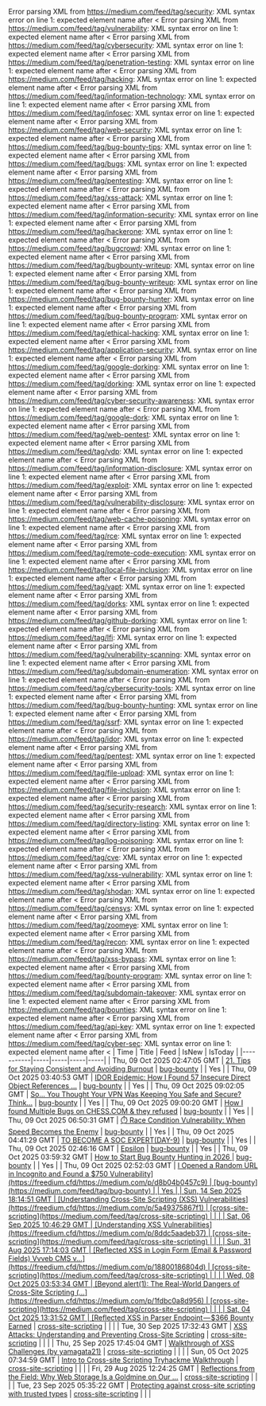 Error parsing XML from https://medium.com/feed/tag/security: XML syntax error on line 1: expected element name after <
Error parsing XML from https://medium.com/feed/tag/vulnerability: XML syntax error on line 1: expected element name after <
Error parsing XML from https://medium.com/feed/tag/cybersecurity: XML syntax error on line 1: expected element name after <
Error parsing XML from https://medium.com/feed/tag/penetration-testing: XML syntax error on line 1: expected element name after <
Error parsing XML from https://medium.com/feed/tag/hacking: XML syntax error on line 1: expected element name after <
Error parsing XML from https://medium.com/feed/tag/information-technology: XML syntax error on line 1: expected element name after <
Error parsing XML from https://medium.com/feed/tag/infosec: XML syntax error on line 1: expected element name after <
Error parsing XML from https://medium.com/feed/tag/web-security: XML syntax error on line 1: expected element name after <
Error parsing XML from https://medium.com/feed/tag/bug-bounty-tips: XML syntax error on line 1: expected element name after <
Error parsing XML from https://medium.com/feed/tag/bugs: XML syntax error on line 1: expected element name after <
Error parsing XML from https://medium.com/feed/tag/pentesting: XML syntax error on line 1: expected element name after <
Error parsing XML from https://medium.com/feed/tag/xss-attack: XML syntax error on line 1: expected element name after <
Error parsing XML from https://medium.com/feed/tag/information-security: XML syntax error on line 1: expected element name after <
Error parsing XML from https://medium.com/feed/tag/hackerone: XML syntax error on line 1: expected element name after <
Error parsing XML from https://medium.com/feed/tag/bugcrowd: XML syntax error on line 1: expected element name after <
Error parsing XML from https://medium.com/feed/tag/bugbounty-writeup: XML syntax error on line 1: expected element name after <
Error parsing XML from https://medium.com/feed/tag/bug-bounty-writeup: XML syntax error on line 1: expected element name after <
Error parsing XML from https://medium.com/feed/tag/bug-bounty-hunter: XML syntax error on line 1: expected element name after <
Error parsing XML from https://medium.com/feed/tag/bug-bounty-program: XML syntax error on line 1: expected element name after <
Error parsing XML from https://medium.com/feed/tag/ethical-hacking: XML syntax error on line 1: expected element name after <
Error parsing XML from https://medium.com/feed/tag/application-security: XML syntax error on line 1: expected element name after <
Error parsing XML from https://medium.com/feed/tag/google-dorking: XML syntax error on line 1: expected element name after <
Error parsing XML from https://medium.com/feed/tag/dorking: XML syntax error on line 1: expected element name after <
Error parsing XML from https://medium.com/feed/tag/cyber-security-awareness: XML syntax error on line 1: expected element name after <
Error parsing XML from https://medium.com/feed/tag/google-dork: XML syntax error on line 1: expected element name after <
Error parsing XML from https://medium.com/feed/tag/web-pentest: XML syntax error on line 1: expected element name after <
Error parsing XML from https://medium.com/feed/tag/vdp: XML syntax error on line 1: expected element name after <
Error parsing XML from https://medium.com/feed/tag/information-disclosure: XML syntax error on line 1: expected element name after <
Error parsing XML from https://medium.com/feed/tag/exploit: XML syntax error on line 1: expected element name after <
Error parsing XML from https://medium.com/feed/tag/vulnerability-disclosure: XML syntax error on line 1: expected element name after <
Error parsing XML from https://medium.com/feed/tag/web-cache-poisoning: XML syntax error on line 1: expected element name after <
Error parsing XML from https://medium.com/feed/tag/rce: XML syntax error on line 1: expected element name after <
Error parsing XML from https://medium.com/feed/tag/remote-code-execution: XML syntax error on line 1: expected element name after <
Error parsing XML from https://medium.com/feed/tag/local-file-inclusion: XML syntax error on line 1: expected element name after <
Error parsing XML from https://medium.com/feed/tag/vapt: XML syntax error on line 1: expected element name after <
Error parsing XML from https://medium.com/feed/tag/dorks: XML syntax error on line 1: expected element name after <
Error parsing XML from https://medium.com/feed/tag/github-dorking: XML syntax error on line 1: expected element name after <
Error parsing XML from https://medium.com/feed/tag/lfi: XML syntax error on line 1: expected element name after <
Error parsing XML from https://medium.com/feed/tag/vulnerability-scanning: XML syntax error on line 1: expected element name after <
Error parsing XML from https://medium.com/feed/tag/subdomain-enumeration: XML syntax error on line 1: expected element name after <
Error parsing XML from https://medium.com/feed/tag/cybersecurity-tools: XML syntax error on line 1: expected element name after <
Error parsing XML from https://medium.com/feed/tag/bug-bounty-hunting: XML syntax error on line 1: expected element name after <
Error parsing XML from https://medium.com/feed/tag/ssrf: XML syntax error on line 1: expected element name after <
Error parsing XML from https://medium.com/feed/tag/idor: XML syntax error on line 1: expected element name after <
Error parsing XML from https://medium.com/feed/tag/pentest: XML syntax error on line 1: expected element name after <
Error parsing XML from https://medium.com/feed/tag/file-upload: XML syntax error on line 1: expected element name after <
Error parsing XML from https://medium.com/feed/tag/file-inclusion: XML syntax error on line 1: expected element name after <
Error parsing XML from https://medium.com/feed/tag/security-research: XML syntax error on line 1: expected element name after <
Error parsing XML from https://medium.com/feed/tag/directory-listing: XML syntax error on line 1: expected element name after <
Error parsing XML from https://medium.com/feed/tag/log-poisoning: XML syntax error on line 1: expected element name after <
Error parsing XML from https://medium.com/feed/tag/cve: XML syntax error on line 1: expected element name after <
Error parsing XML from https://medium.com/feed/tag/xss-vulnerability: XML syntax error on line 1: expected element name after <
Error parsing XML from https://medium.com/feed/tag/shodan: XML syntax error on line 1: expected element name after <
Error parsing XML from https://medium.com/feed/tag/censys: XML syntax error on line 1: expected element name after <
Error parsing XML from https://medium.com/feed/tag/zoomeye: XML syntax error on line 1: expected element name after <
Error parsing XML from https://medium.com/feed/tag/recon: XML syntax error on line 1: expected element name after <
Error parsing XML from https://medium.com/feed/tag/xss-bypass: XML syntax error on line 1: expected element name after <
Error parsing XML from https://medium.com/feed/tag/bounty-program: XML syntax error on line 1: expected element name after <
Error parsing XML from https://medium.com/feed/tag/subdomain-takeover: XML syntax error on line 1: expected element name after <
Error parsing XML from https://medium.com/feed/tag/bounties: XML syntax error on line 1: expected element name after <
Error parsing XML from https://medium.com/feed/tag/api-key: XML syntax error on line 1: expected element name after <
Error parsing XML from https://medium.com/feed/tag/cyber-sec: XML syntax error on line 1: expected element name after <
| Time | Title | Feed | IsNew | IsToday |
|-----------|-----|-----|-----|-----|
| Thu, 09 Oct 2025 02:47:05 GMT | [21. Tips for Staying Consistent and Avoiding Burnout](https://freedium.cfd/https://medium.com/p/a6ebeef29c4f) | [bug-bounty](https://medium.com/feed/tag/bug-bounty) |  | Yes |
| Thu, 09 Oct 2025 03:40:53 GMT | [ IDOR Epidemic: How I Found 57 Insecure Direct Object References ...](https://freedium.cfd/https://medium.com/p/0bfab17d156a) | [bug-bounty](https://medium.com/feed/tag/bug-bounty) |  | Yes |
| Thu, 09 Oct 2025 09:02:05 GMT | [So… You Thought Your VPN Was Keeping You Safe and Secure? Think...](https://freedium.cfd/https://medium.com/p/375e88188221) | [bug-bounty](https://medium.com/feed/tag/bug-bounty) |  | Yes |
| Thu, 09 Oct 2025 09:00:20 GMT | [How I found Multiple Bugs on CHESS.COM & they refused](https://freedium.cfd/https://medium.com/p/1fa6e308ed1f) | [bug-bounty](https://medium.com/feed/tag/bug-bounty) |  | Yes |
| Thu, 09 Oct 2025 06:50:31 GMT | [⏱️ Race Condition Vulnerability: When Speed Becomes the Enemy](https://freedium.cfd/https://medium.com/p/69315f95b13c) | [bug-bounty](https://medium.com/feed/tag/bug-bounty) |  | Yes |
| Thu, 09 Oct 2025 04:41:29 GMT | [TO BECOME A SOC EXPERT(DAY-9)](https://freedium.cfd/https://medium.com/p/a601e9e69681) | [bug-bounty](https://medium.com/feed/tag/bug-bounty) |  | Yes |
| Thu, 09 Oct 2025 02:46:16 GMT | [Epsilon](https://freedium.cfd/https://medium.com/p/fd4d616fe9cd) | [bug-bounty](https://medium.com/feed/tag/bug-bounty) |  | Yes |
| Thu, 09 Oct 2025 03:59:32 GMT | [How to Start Bug Bounty Hunting in 2026 ](https://freedium.cfd/https://medium.com/p/31c97f44925a) | [bug-bounty](https://medium.com/feed/tag/bug-bounty) |  | Yes |
| Thu, 09 Oct 2025 02:52:03 GMT | [I Opened a Random URL in Incognito and Found a $750 Vulnerability](https://freedium.cfd/https://medium.com/p/d8b04b0457c9) | [bug-bounty](https://medium.com/feed/tag/bug-bounty) |  | Yes |
| Sun, 14 Sep 2025 18:14:51 GMT | [Understanding Cross-Site Scripting (XSS) Vulnerabilities](https://freedium.cfd/https://medium.com/p/5a49375867f1) | [cross-site-scripting](https://medium.com/feed/tag/cross-site-scripting) |  |  |
| Sat, 06 Sep 2025 10:46:29 GMT | [Understanding XSS Vulnerabilities](https://freedium.cfd/https://medium.com/p/8ddc5aadeb37) | [cross-site-scripting](https://medium.com/feed/tag/cross-site-scripting) |  |  |
| Sun, 31 Aug 2025 17:14:03 GMT | [Reflected XSS in Login Form (Email & Password Fields) Vvveb CMS v...](https://freedium.cfd/https://medium.com/p/18800186804d) | [cross-site-scripting](https://medium.com/feed/tag/cross-site-scripting) |  |  |
| Wed, 08 Oct 2025 03:53:34 GMT | [Beyond alert(1): The Real-World Dangers of Cross-Site Scripting (...](https://freedium.cfd/https://medium.com/p/1fdbc0a8d956) | [cross-site-scripting](https://medium.com/feed/tag/cross-site-scripting) |  |  |
| Sat, 04 Oct 2025 13:31:52 GMT | [Reflected XSS in Parser Endpoint — $366 Bounty Earned](https://freedium.cfd/https://medium.com/p/28ca95251ab2) | [cross-site-scripting](https://medium.com/feed/tag/cross-site-scripting) |  |  |
| Tue, 30 Sep 2025 17:32:43 GMT | [XSS Attacks: Understanding and Preventing Cross-Site Scripting](https://freedium.cfd/https://medium.com/p/cf2a2027bc59) | [cross-site-scripting](https://medium.com/feed/tag/cross-site-scripting) |  |  |
| Thu, 25 Sep 2025 17:45:04 GMT | [Walkthrough of XSS Challenges (by yamagata21)](https://freedium.cfd/https://medium.com/p/6e43c388235f) | [cross-site-scripting](https://medium.com/feed/tag/cross-site-scripting) |  |  |
| Sun, 05 Oct 2025 07:34:59 GMT | [Intro to Cross-site Scripting Tryhackme Walkthrough](https://freedium.cfd/https://medium.com/p/88cf18ca2a99) | [cross-site-scripting](https://medium.com/feed/tag/cross-site-scripting) |  |  |
| Fri, 29 Aug 2025 12:24:25 GMT | [Reflections from the Field: Why Web Storage Is a Goldmine on Our ...](https://freedium.cfd/https://medium.com/p/75435c008f86) | [cross-site-scripting](https://medium.com/feed/tag/cross-site-scripting) |  |  |
| Tue, 23 Sep 2025 05:35:22 GMT | [Protecting against cross-site scripting with trusted types](https://freedium.cfd/https://medium.com/p/94f0b3c32129) | [cross-site-scripting](https://medium.com/feed/tag/cross-site-scripting) |  |  |

